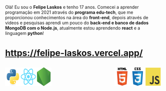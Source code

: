 Olá! Eu sou o **Felipe Laskos** e tenho 17 anos. Comecei a aprender programação em 2021 através do **programa edu-tech**, que me proporcionou conhecimentos na área do **front-end**, depois através de videos e pesquisas aprendi um pouco do **back-end e banco de dados MongoDB com o Node.js**, atualmente estou aprendendo **react** e a linguagem **python**!
  ##
  
  # https://felipe-laskos.vercel.app/


  ##

<div>
      <img src="https://github.com/devicons/devicon/blob/master/icons/python/python-original.svg" height="60" width="50" align="left"/>
      <img src="https://github.com/devicons/devicon/blob/master/icons/react/react-original.svg" height="60" width="50" align="left"/>
      <img src="https://github.com/devicons/devicon/blob/master/icons/nodejs/nodejs-original.svg" height="60" width="50" align="left"/>
      <img src="https://github.com/devicons/devicon/blob/master/icons/javascript/javascript-original.svg" height="60" width="50" align="right"/>
      <img src="https://github.com/devicons/devicon/blob/master/icons/css3/css3-original-wordmark.svg" height="60" width="50" align="right"/>
      <img src="https://github.com/devicons/devicon/blob/master/icons/html5/html5-original-wordmark.svg" height="60" width="50" align="right"/>
</div>
